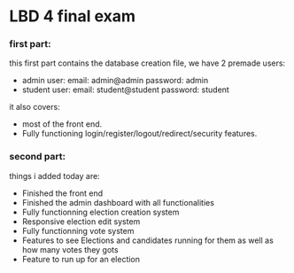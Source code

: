 # LBD 4 final exam
### first part:
this first part contains the database creation file, we have 2 premade users:
- admin user: email: admin@admin password: admin
- student user: email: student@student password: student

it also covers:
- most of the front end.
- Fully functioning login/register/logout/redirect/security features.

### second part:
things i added today are:
- Finished the front end
- Finished the admin dashboard with all functionalities
- Fully functionning election creation system
- Responsive election edit system
- Fully functionning vote system
- Features to see Elections and candidates running for them as well as how many votes they gots
- Feature to run up for an election
